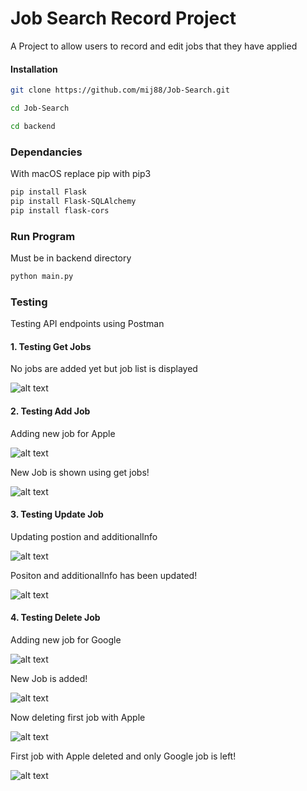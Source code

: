 # Job Search Record Project

A Project to allow users to record  and edit jobs that they have applied 

#### Installation

```bash
git clone https://github.com/mij88/Job-Search.git

cd Job-Search

cd backend
```

### Dependancies

With macOS replace pip with pip3

```bash
pip install Flask
pip install Flask-SQLAlchemy
pip install flask-cors
```

### Run Program

Must be in backend directory

```bash
python main.py
```
### Testing

Testing API endpoints using Postman

#### 1. Testing Get Jobs
No jobs are added yet but job list is displayed

![alt text](/images/1.png)

#### 2. Testing Add Job
Adding new job for Apple

![alt text](/images/2.png)

New Job is shown using get jobs!

![alt text](/images/3.png)

#### 3. Testing Update Job

Updating postion and additionalInfo

![alt text](/images/4.png)

Positon and additionalInfo has been updated!

![alt text](/images/5.png)

#### 4. Testing Delete Job

Adding new job for Google

![alt text](/images/6.png)

New Job is added!

![alt text](/images/7.png)

Now deleting first job with Apple

![alt text](/images/8.png)

First job with Apple deleted and only Google job is left!

![alt text](/images/9.png)
